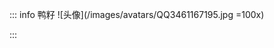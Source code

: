 ::: info 鸭籽
![头像](/images/avatars/QQ3461167195.jpg =100x)
<!-- ::: details 介绍
::: tabs
== tab 1
1
== tab 2
2 -->
:::